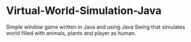 # Virtual-World-Simulation-Java
Simple window game written in Java and using Java Swing that simulates world filled with animals, plants and player as human.
